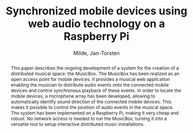 --- 
  title: "Synchronized mobile devices using web audio technology on a Raspberry Pi" 
  abstract: "This paper describes the ongoing development of a system for the creation of a distributed musical space: the MusicBox. The MusicBox has been realized as an open access point for mobile devices. It provides a musical web application enabling the musician to distribute audio events onto the connected mobile devices and control synchronous playback of these events. In order to locate the mobile devices, a microphone array has been developed, allowing to automatically identify sound direction of the connected mobile devices. This makes it possible to control the position of audio events in the musical space. The system has been implemented on a Raspberry Pi, making it very cheap and robust. No network access is needed to run the MusicBox, turning it into a versatile tool to setup interactive distributed music installations." 
  address: "London" 
  author: "Milde, Jan-Torsten" 
  booktitle: "Proceedings of the International Web Audio Conference" 
  editor: "Thalmann, Florian and Ewert, Sebastian" 
  month: "Proceedings of the International Web Audio Conference"
  pages: "" 
  publisher: "Queen Mary University of London" 
  series: "WAC '17"
  type: "Poster"  
  year: "2017" 
  id: "2017_EA_84" 
  tags: year2017 
  pdflink: /_data/papers/pdf/2017/2017_84.pdf
  ISSN: Can't find it!
---